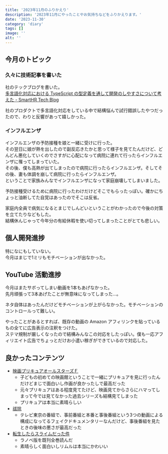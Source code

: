 ```yaml
---
title: '2023年11月のふりかえり'
description: '2023年11月にやったことやお気持ちなどをふりかえります。'
date: '2023-11-30'
category: 'diary'
tags: []
image: ''
alt: ''
---
```


## 今月のトピック

### 久々に技術記事を書いた

社のテックブログを書いた。  
 [多言語化対応における TypeScript の型定義を通して開発のしやすさについて考えた - SmartHR Tech Blog](https://tech.smarthr.jp/entry/2023/11/14/145748)

社のプロダクトで多言語化対応をしている中で結構悩んで試行錯誤したやつだったので、わりと反響があって嬉しかった。

### インフルエンザ

インフルエンザの予防接種を娘と一緒に受けに行った。  
その翌日に娘が熱を出したので副反応きたかと思って様子を見てたんだけど、どんどん悪化していくのでさすがに心配になって病院に連れて行ったらインフルエンザに罹ってしまっていた。  
その後、僕も高熱が出てしまったので病院に行ったらインフルエンザ。そしてその後、妻も体調を崩して病院に行ったらインフルエンザ。  
ということで家族みんなでインフルエンザになって家庭崩壊してしまいました。

予防接種受けるために病院に行ったわけだけどそこでもらったっぽい。確かにちょっと油断してた自覚はあったのでそこは反省。

家庭内全員で病気になるとまじでしんどいということがわかったので今後の対策を立てたりなどもした。  
結構休んじゃって今年分の有給休暇を使い切ってしまったことがとても悲しい。

## 個人開発進捗

特になにもしていない。  
今月はまじで1ミリもモチベーションが出なかった。

## YouTube 活動進捗

今月はまたサボってしまい動画を1本もあげなかった。  
先月頑張って3本あげたことが無意味になってしまった…。

ネタ自体はあったんだけどモチベーションが上がらなかった。モチベーションのコントロールって難しい。

やったことがあるとすれば、既存の動画の Amazon アフィリンクを貼っているもの全てに広告表示の注釈をつけた。  
ステマ規制が厳しくなったので結構みんなこの対応をしたっぽい。僕も一応アフィリエイト広告でちょっとだけお小遣い稼ぎができているので対応した。

## 良かったコンテンツ

- [映画プリキュアオールスターズＦ](https://2023allstars-f.precure-movie.com/)
  - 子どもの初めての映画館ということで一緒にプリキュアを見に行ったんだけどまじで面白いし作画が良かったしで最高だった
  - 元々プリキュアはある程度見てたけど、映画見てからさらにハマってしまって今では見てなかった過去シリーズも結構見てしまった
  - プリキュアは本当に素晴らしい
- [祓除](https://www.tv-tokyo.co.jp/futsujo/)
  - テレビ東京の番組で、事前番組と本番と事後番組という3つの動画による構成になってるフェイクドキュメンタリーなんだけど、事後番組を見たときの後味の悪さが最高だった
- [転生したらスライムだった件](https://www.ten-sura.com/)
  - ラノベ版を既刊全巻読んだ
  - 素晴らしく面白いしリムルは本当にかわいい
